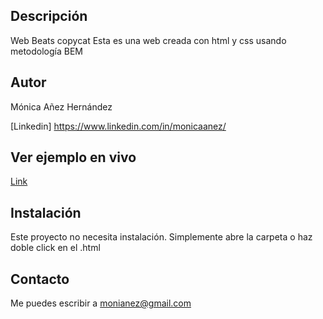 ## Descripción
Web Beats copycat
Esta es una web creada con html y css usando metodología BEM

## Autor
Mónica Añez Hernández

[Linkedin] https://www.linkedin.com/in/monicaanez/

## Ver ejemplo en vivo
[Link](https://monianez.github.io/Web-beats/)

## Instalación
Este proyecto no necesita instalación. Simplemente abre la carpeta o haz doble click en el .html

## Contacto
Me puedes escribir a monianez@gmail.com
